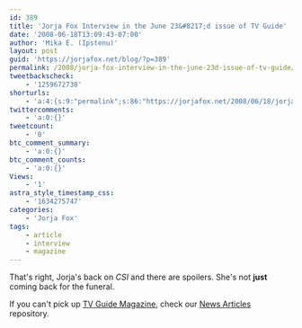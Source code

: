 ```yaml
---
id: 389
title: 'Jorja Fox Interview in the June 23&#8217;d issue of TV Guide'
date: '2008-06-18T13:09:43-07:00'
author: 'Mika E. (Ipstenu)'
layout: post
guid: 'https://jorjafox.net/blog/?p=389'
permalink: /2008/jorja-fox-interview-in-the-june-23d-issue-of-tv-guide/
tweetbackscheck:
    - '1259672730'
shorturls:
    - 'a:4:{s:9:"permalink";s:86:"https://jorjafox.net/2008/06/18/jorja-fox-interview-in-the-june-23d-issue-of-tv-guide/";s:7:"tinyurl";s:25:"http://tinyurl.com/m94tyg";s:4:"isgd";s:18:"http://is.gd/534ID";s:5:"bitly";s:20:"http://bit.ly/6V3U8Q";}'
twittercomments:
    - 'a:0:{}'
tweetcount:
    - '0'
btc_comment_summary:
    - 'a:0:{}'
btc_comment_counts:
    - 'a:0:{}'
Views:
    - '1'
astra_style_timestamp_css:
    - '1634275747'
categories:
    - 'Jorja Fox'
tags:
    - article
    - interview
    - magazine
---
```


That's right, Jorja's back on <i>CSI</i> and there are spoilers.  She's not <b>just</b> coming back for the funeral.

If you can't pick up <a href="http://www.tvguide.com/category/tv-guide-magazine/">TV Guide Magazine</a>, check our <a href="https://jorjafox.net/wiki/News_Articles_%282008%29">News Articles</a> repository.